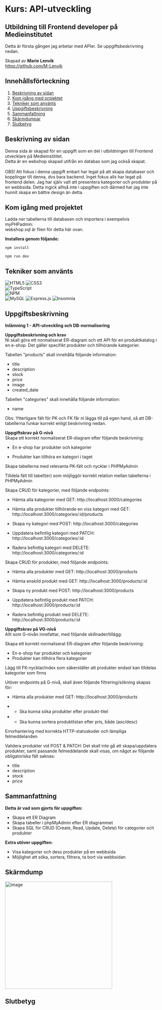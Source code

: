 # Kurs: API-utveckling

## Utbildning till Frontend developer på Medieinstitutet

Detta är första gången jag arbetar med APIer. Se uppgiftsbeskrivning nedan.

Skapad av **Marie Lenvik** <br> https://github.com/M-Lenvik

## Innehållsförteckning

1. [Beskrivning av sidan](#beskrivning-av-sidan)
2. [Kom igång med projektet](#kom-igång-med-projektet)
3. [Tekniker som använts](#tekniker-som-använts)
4. [Uppgiftsbeskrivning](#beskrivning-av-sidan)
5. [Sammanfattning](#sammanfattning)
6. [Skärmdumpar](#skärmdump)
7. [Slutbetyg](#slutbetyg)

## Beskrivning av sidan
<p>Denna sida är skapad för en uppgift som en del i utbildningen till Frontend utvecklare på Medieinstititet. <br>
Detta är en webshop skapad utifrån en databas som jag också skapat. <br> <br>
OBS! Att fokus i denna uppgift enbart har legat på att skapa databaser och kopplingar till denna, dvs bara backend. Inget fokus alls har legat på frontend delen. Jag har själv valt att presentera kategorier och produkter på en webbsida. Detta ingick alltså inte i uppgiften och därmed har jag inte hunnit skapa en bättre design än detta.</p>

## Kom igång med projektet
Ladda ner tabellerna till databasen och importera i exempelvis myPHPadmin: <br>
webshop.sql är filen för detta här ovan.

**Installera genom följande:**
```
npm install
```

```
npm run dev
```

## Tekniker som använts
![HTML5](https://img.shields.io/badge/html5-%23E34F26.svg?style=for-the-badge&logo=html5&logoColor=white) ![CSS3](https://img.shields.io/badge/css3-%231572B6.svg?style=for-the-badge&logo=css3&logoColor=white)  <br>
![TypeScript](https://img.shields.io/badge/typescript-%23007ACC.svg?style=for-the-badge&logo=typescript&logoColor=white)  <br>
![NPM](https://img.shields.io/badge/NPM-%23CB3837.svg?style=for-the-badge&logo=npm&logoColor=white)  <br>
![MySQL](https://img.shields.io/badge/mysql-4479A1.svg?style=for-the-badge&logo=mysql&logoColor=white) ![Express.js](https://img.shields.io/badge/express.js-%23404d59.svg?style=for-the-badge&logo=express&logoColor=%2361DAFB) ![Insomnia](https://img.shields.io/badge/Insomnia-black?style=for-the-badge&logo=insomnia&logoColor=5849BE)


## Uppgiftsbeskrivning

**Inlämning 1 - API-utveckling och DB-normalisering**

**Uppgiftsbeskrivning och krav** <br>
Ni skall göra ett normaliserat ER-diagram och ett API för en produktkatalog i en e-shop.
Det gäller specifikt produkter och tillhörande kategorier.

Tabellen "products" skall innehålla följande information:
- title
- description
- stock
- price
- image
- created_date

Tabellen "categories" skall innehålla följande information:
- name

Obs: Ytterligare fält för PK och FK får ni lägga till på egen hand, så att DB-tabellerna funkar korrekt enligt beskrivning nedan.

**Uppgiftskrav på G-nivå** <br>
Skapa ett korrekt normaliserat ER-diagram efter följande beskrivning:

- En e-shop har produkter och kategorier

- Produkter kan tillhöra en kategori i taget

Skapa tabellerna med relevanta PK-fält och nycklar i PHPMyAdmin

Tilldela fält till tabell(er) som möjliggör korrekt relation mellan tabellerna i PHPMyAdmin

Skapa CRUD för kategorier, med följande endpoints:

- Hämta alla kategorier med GET: http://localhost:3000/categories

- Hämta alla produkter tillhörande en viss kategori med GET: http://localhost:3000/categories/:id/products

- Skapa ny kategori med POST: http://localhost:3000/categories

- Uppdatera befintlig kategori med PATCH: http://localhost:3000/categories/:id

- Radera befintlig kategori med DELETE: http://localhost:3000/categories/:id

Skapa CRUD för produkter, med följande endpoints:

- Hämta alla produkter med GET: http://localhost:3000/products

- Hämta enskild produkt med GET: http://localhost:3000/products/:id

- Skapa ny produkt med POST: http://localhost:3000/products

- Uppdatera befintlig produkt med PATCH: http://localhost:3000/products/:id

- Radera befintlig produkt med DELETE: http://localhost:3000/products/:id

**Uppgiftskrav på VG-nivå** <br>
Allt som G-nivån innefattar, med följande skillnader/tillägg:

Skapa ett korrekt normaliserat ER-diagram efter följande beskrivning:

- En e-shop har produkter och kategorier
- Produkter kan tillhöra flera kategorier

Lägg till FK-nycklar/index som säkerställer att produkter endast kan tilldelas kategorier som finns

Utöver endpoints på G-nivå, skall även följande filtrering/sökning skapas för:

- Hämta alla produkter med
GET: http://localhost:3000/products

- - Ska kunna söka produkter efter produkt-titel
- - Ska kunna sortera produktlistan efter pris, både (asc/desc)

Errorhantering med korrekta HTTP-statuskoder och lämpliga felmeddelanden

Validera produkter vid POST & PATCH:
Det skall inte gå att skapa/uppdatera produkter, samt passande felmeddelande skall visas, om något av följande obligatoriska fält saknas:
- title
- description
- stock
- price


## Sammanfattning
**Detta är vad som gjorts för uppgiften:** <br>
- Skapa ett ER Diagram
- Skapa tabeller i phpMyAdmin efter ER diagrammet
- Skapa SQL för CRUD (Create, Read, Update, Delete) för categorier och produkter

**Extra utöver uppgiften:** <br>
- Visa kategorier och dess produkter på en webbsida
- Möjlighet att söka, sortera, filtrera, ta bort via webbsidan

## Skärmdump
<img width="353" alt="image" src="https://github.com/user-attachments/assets/d9832d45-efa1-471b-b528-085c7daacb2c"/>



## Slutbetyg
<!--![Betyg API utveckling, individuell uppgift]-->
